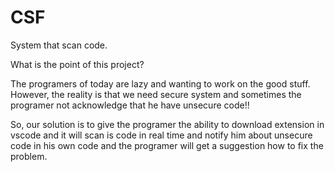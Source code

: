 # CSF
System that scan code.

What is the point of this project?

The programers of today are lazy and wanting to work on the good stuff. However, 
the reality is that we need secure system and sometimes the programer not acknowledge that he have unsecure code!!

So, our solution is to give the programer the ability to download extension in vscode and it will scan is code in real time and notify him about unsecure code in his own code and the programer will get a suggestion how to fix the problem.

